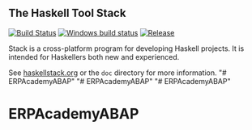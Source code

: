 ## The Haskell Tool Stack

[![Build Status](https://travis-ci.org/commercialhaskell/stack.svg?branch=master)](https://travis-ci.org/commercialhaskell/stack)
[![Windows build status](https://ci.appveyor.com/api/projects/status/c1c7uvmw6x1dupcl?svg=true)](https://ci.appveyor.com/project/snoyberg/stack)
[![Release](https://img.shields.io/github/release/commercialhaskell/stack.svg)](https://github.com/commercialhaskell/stack/releases)

Stack is a cross-platform program for developing Haskell projects. It is intended for Haskellers both new and experienced.

See [haskellstack.org](http://haskellstack.org) or the `doc` directory for more
information.
"# ERPAcademyABAP" 
"# ERPAcademyABAP" 
"# ERPAcademyABAP" 
# ERPAcademyABAP
